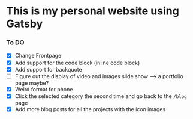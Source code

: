# This is my personal website using Gatsby

### To DO

- [x] Change Frontpage
- [x] Add support for the code block (inline code block)
- [x] Add support for backquote
- [ ] Figure out the display of video and images slide show --> a portfolio page maybe?
- [x] Weird format for phone
- [x] Click the selected category the second time and go back to the `/blog` page
- [x] Add more blog posts for all the projects with the icon images
